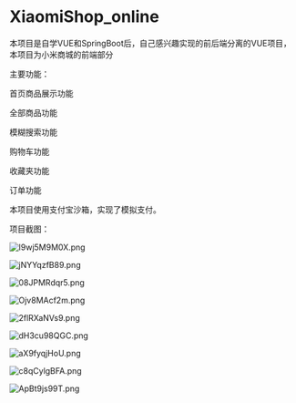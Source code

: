 # **XiaomiShop_online**

本项目是自学VUE和SpringBoot后，自己感兴趣实现的前后端分离的VUE项目，本项目为小米商城的前端部分

主要功能：

首页商品展示功能

全部商品功能

模糊搜索功能

购物车功能

收藏夹功能

订单功能

本项目使用支付宝沙箱，实现了模拟支付。



项目截图：

![I9wj5M9M0X.png](https://picshack.net/ib/I9wj5M9M0X.png)

![jNYYqzfB89.png](https://picshack.net/ib/jNYYqzfB89.png)

![08JPMRdqr5.png](https://picshack.net/ib/08JPMRdqr5.png)

![Ojv8MAcf2m.png](https://picshack.net/ib/Ojv8MAcf2m.png)

![2flRXaNVs9.png](https://picshack.net/ib/2flRXaNVs9.png)

![dH3cu98QGC.png](https://picshack.net/ib/dH3cu98QGC.png)

![aX9fyqjHoU.png](https://picshack.net/ib/aX9fyqjHoU.png)

![c8qCylgBFA.png](https://picshack.net/ib/c8qCylgBFA.png)

![ApBt9js99T.png](https://picshack.net/ib/ApBt9js99T.png)
